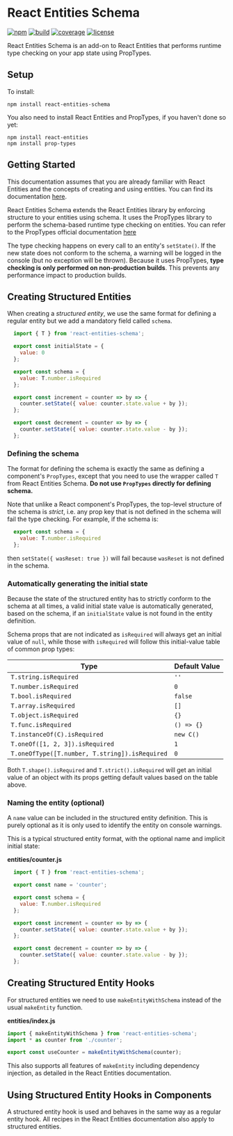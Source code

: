 # React Entities Schema

[![npm](https://img.shields.io/npm/v/react-entities-schema)](https://www.npmjs.com/package/react-entities-schema)
[![build](https://img.shields.io/travis/arnelenero/react-entities-schema)](https://travis-ci.org/github/arnelenero/react-entities-schema)
[![coverage](https://img.shields.io/coveralls/github/arnelenero/react-entities-schema)](https://coveralls.io/github/arnelenero/react-entities-schema)
[![license](https://img.shields.io/github/license/arnelenero/react-entities)](https://opensource.org/licenses/MIT)

React Entities Schema is an add-on to React Entities that performs runtime type checking on your app state using PropTypes.

## Setup

To install:
```
npm install react-entities-schema
```

You also need to install React Entities and PropTypes, if you haven't done so yet:
```
npm install react-entities
npm install prop-types
```

## Getting Started

This documentation assumes that you are already familiar with React Entities and the concepts of creating and using entities. You can find its documentation [here](https://github.com/arnelenero/react-entities/blob/master/README.md#react-entities).

React Entities Schema extends the React Entities library by enforcing structure to your entities using schema. It uses the PropTypes library to perform the schema-based runtime type checking on entities. You can refer to the PropTypes official documentation [here](https://github.com/facebook/prop-types/blob/master/README.md#prop-types-)

The type checking happens on every call to an entity's `setState()`. If the new state does not conform to the schema, a warning will be logged in the console (but no exception will be thrown). Because it uses PropTypes, **type checking is only performed on non-production builds**. This prevents any performance impact to production builds.

## Creating Structured Entities

When creating a _structured entity_, we use the same format for defining a regular entity but we add a mandatory field called `schema`.

```javascript
  import { T } from 'react-entities-schema';

  export const initialState = {
    value: 0
  };

  export const schema = {
    value: T.number.isRequired
  };

  export const increment = counter => by => {
    counter.setState({ value: counter.state.value + by });
  };

  export const decrement = counter => by => {
    counter.setState({ value: counter.state.value - by });
  };
```

### Defining the schema

The format for defining the schema is exactly the same as defining a component's `PropTypes`, except that you need to use the wrapper called `T` from React Entities Schema. **Do not use `PropTypes` directly for defining schema.**

Note that unlike a React component's PropTypes, the top-level structure of the schema is _strict_, i.e. any prop key that is not defined in the schema will fail the type checking. For example, if the schema is:
```javascript
  export const schema = {
    value: T.number.isRequired
  };
```
then `setState({ wasReset: true })` will fail because `wasReset` is not defined in the schema.

### Automatically generating the initial state

Because the state of the structured entity has to strictly conform to the schema at all times, a valid initial state value is automatically generated, based on the schema, if an `initialState` value is not found in the entity definition.

Schema props that are not indicated as `isRequired` will always get an initial value of `null`, while those with `isRequired` will follow this initial-value table of common prop types:

| Type | Default Value |
| --- | --- |
| `T.string.isRequired` | `'' `|
| `T.number.isRequired` | `0` |
| `T.bool.isRequired` | `false` |
| `T.array.isRequired` | `[]` |
| `T.object.isRequired` | `{}` |
| `T.func.isRequired` | `() => {}` |
| `T.instanceOf(C).isRequired` | `new C()` |
| `T.oneOf([1, 2, 3]).isRequired` | `1` |
| `T.oneOfType([T.number, T.string]).isRequired` | `0` |

Both `T.shape().isRequired` and `T.strict().isRequired` will get an initial value of an object with its props getting default values based on the table above.

### Naming the entity (optional)

A `name` value can be included in the structured entity definition. This is purely optional as it is only used to identify the entity on console warnings.

This is a typical structured entity format, with the optional name and implicit initial state:

**entities/counter.js**
```javascript
  import { T } from 'react-entities-schema';

  export const name = 'counter';

  export const schema = {
    value: T.number.isRequired
  };

  export const increment = counter => by => {
    counter.setState({ value: counter.state.value + by });
  };

  export const decrement = counter => by => {
    counter.setState({ value: counter.state.value - by });
  };
```

## Creating Structured Entity Hooks

For structured entities we need to use `makeEntityWithSchema` instead of the usual  `makeEntity` function.

**entities/index.js**
```javascript
import { makeEntityWithSchema } from 'react-entities-schema';
import * as counter from './counter';

export const useCounter = makeEntityWithSchema(counter);
```

This also supports all features of `makeEntity` including dependency injection, as detailed in the React Entities documentation.

## Using Structured Entity Hooks in Components

A structured entity hook is used and behaves in the same way as a regular entity hook. All recipes in the React Entities documentation also apply to structured entities.
